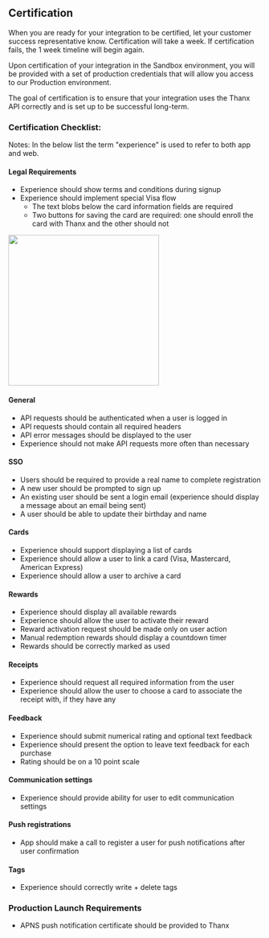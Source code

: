 ## Certification

When you are ready for your integration to be certified, let your customer success representative know.
Certification will take a week. If certification fails, the 1 week timeline will begin again.

Upon certification of your integration in the Sandbox environment, you will be provided
with a set of production credentials that will allow you access to our Production environment.

The goal of certification is to ensure that your integration uses the Thanx API correctly and is set up
to be successful long-term.

### Certification Checklist:

Notes: In the below list the term "experience" is used to refer to both app and web.

#### Legal Requirements
- Experience should show terms and conditions during signup
- Experience should implement special Visa flow
    - The text blobs below the card information fields are required
    - Two buttons for saving the card are required: one should enroll the card with Thanx and the other should not
<img src="images/cards/linkage.png" width="300"/>

#### General
- API requests should be authenticated when a user is logged in
- API requests should contain all required headers
- API error messages should be displayed to the user
- Experience should not make API requests more often than necessary

#### SSO
- Users should be required to provide a real name to complete registration
- A new user should be prompted to sign up
- An existing user should be sent a login email (experience should display a message about an email being sent)
- A user should be able to update their birthday and name

#### Cards
- Experience should support displaying a list of cards
- Experience should allow a user to link a card (Visa, Mastercard, American Express)
- Experience should allow a user to archive a card

#### Rewards
- Experience should display all available rewards
- Experience should allow the user to activate their reward
- Reward activation request should be made only on user action
- Manual redemption rewards should display a countdown timer
- Rewards should be correctly marked as used

#### Receipts
- Experience should request all required information from the user
- Experience should allow the user to choose a card to associate the receipt with, if they have any

#### Feedback
- Experience should submit numerical rating and optional text feedback
- Experience should present the option to leave text feedback for each purchase
- Rating should be on a 10 point scale

#### Communication settings
- Experience should provide ability for user to edit communication settings

#### Push registrations
- App should make a call to register a user for push notifications after user confirmation

#### Tags
- Experience should correctly write + delete tags

### Production Launch Requirements
- APNS push notification certificate should be provided to Thanx
